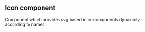 ## Icon component ##

Component which provides svg based icon-components dynamicly according to names.